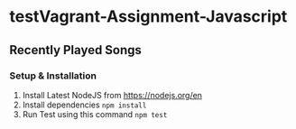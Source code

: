 # testVagrant-Assignment-Javascript

## Recently Played Songs

### Setup & Installation
1. Install Latest NodeJS from https://nodejs.org/en
2. Install dependencies `npm install`
3. Run Test using this command `npm test`